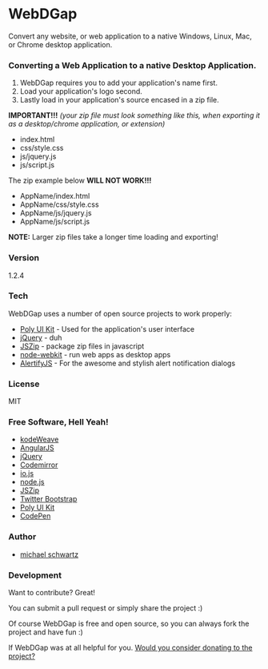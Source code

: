 # WebDGap
Convert any website, or web application to a native Windows, Linux, Mac, or Chrome desktop application.

### Converting a Web Application to a native Desktop Application.

 1. WebDGap requires you to add your application's name first.
 2. Load your application's logo second.
 3. Lastly load in your application's source encased in a zip file.
 
**IMPORTANT!!!** *(your zip file must look something like this, when exporting it as a desktop/chrome application, or extension)*

 - index.html
 - css/style.css
 - js/jquery.js
 - js/script.js
 
The zip example below **WILL NOT WORK!!!**

 - AppName/index.html
 - AppName/css/style.css
 - AppName/js/jquery.js
 - AppName/js/script.js
 
**NOTE:** Larger zip files take a longer time loading and exporting!

### Version
1.2.4

### Tech

WebDGap uses a number of open source projects to work properly:

* [Poly UI Kit](https://github.com/Guilh/Poly) - Used for the application's user interface
* [jQuery](http://jquery.com/) - duh
* [JSZip](https://stuk.github.io/jszip/) - package zip files in javascript
* [node-webkit](http://nwjs.io/) - run web apps as desktop apps
* [AlertifyJS](http://alertifyjs.com/) - For the awesome and stylish alert notification dialogs

### License
MIT

### Free Software, Hell Yeah!

- [kodeWeave](http://kodeweave.sourceforge.net/)
- [AngularJS](http://angularjs.org)
- [jQuery](http://jquery.com)
- [Codemirror](http://codemirror.net/)
- [io.js](https://iojs.org/en/index.html)
- [node.js](http://nodejs.org)
- [JSZip](https://stuk.github.io/jszip/)
- [Twitter Bootstrap](http://twitter.github.com/bootstrap/)
- [Poly UI Kit](https://github.com/Guilh/Poly)
- [CodePen](http://codepen.io/mikethedj4)

### Author

- [michael schwartz](http://mikethedj4.github.io/)

### Development

Want to contribute? Great!  

You can submit a pull request or simply share the project :)

Of course WebDGap is free and open source, so you can always fork the project and have fun :)

If WebDGap was at all helpful for you. [Would you consider donating to the project?](https://www.paypal.com/us/cgi-bin/webscr?cmd=_flow&SESSION=JryIEtO_GiYnqlvRfV6BGnO6bAxR3JtIQif2j1z1eFYuoLkYf_XZOY6QbWe&dispatch=5885d80a13c0db1f8e263663d3faee8dcce3e160f5b9538489e17951d2c62172)